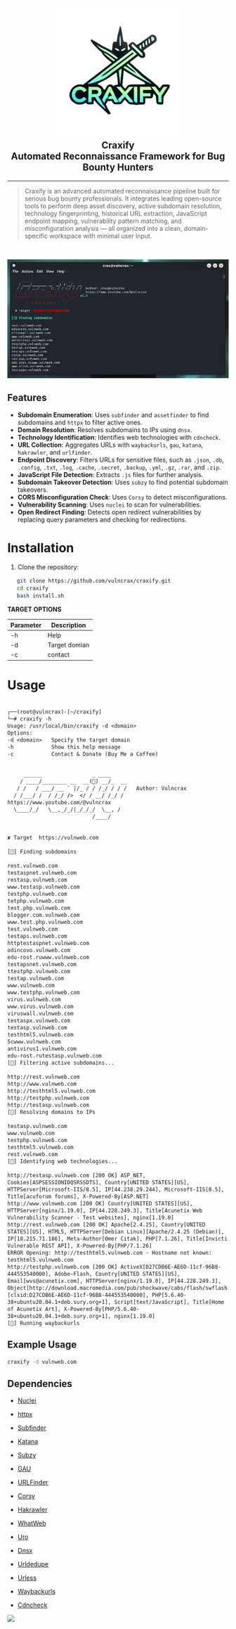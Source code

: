 
<h2 align="center">
  <br>
  <a href="https://github.com/vulncrax/craxify"><img src="https://github.com/vulncrax/assets/blob/main/transparent.png" alt="Craxify" style="width:300px; "></a>
  <br>
  Craxify <br> Automated Reconnaissance Framework for Bug Bounty Hunters
  <br>
</h2>



<hr>

> Craxify is an advanced automated reconnaissance pipeline built for serious bug bounty professionals. It integrates leading open-source tools to perform deep asset discovery, active subdomain resolution, technology fingerprinting, historical URL extraction, JavaScript endpoint mapping, vulnerability pattern matching, and misconfiguration analysis — all organized into a clean, domain-specific workspace with minimal user input.

<br>


 <a href="https://github.com/vulncrax/craxify"><img src="https://github.com/vulncrax/craxify/blob/main/craxify.png" alt="Craxify" ></a>


## Features
- **Subdomain Enumeration**: Uses `subfinder` and `assetfinder` to find subdomains and `httpx` to filter active ones.
- **Domain Resolution**: Resolves subdomains to IPs using `dnsx`.
- **Technology Identification**: Identifies web technologies with `cdncheck`.
- **URL Collection**: Aggregates URLs with `waybackurls`, `gau`, `katana`, `hakrawler`, and `urlfinder`.
- **Endpoint Discovery**: Filters URLs for sensitive files, such as `.json`, `.db`, `.config`, `.txt`, `.log`, `.cache`, `.secret`, `.backup`, `.yml`, `.gz`, `.rar`, and `.zip`.
- **JavaScript File Detection**: Extracts `.js` files for further analysis.
- **Subdomain Takeover Detection**: Uses `subzy` to find potential subdomain takeovers.
- **CORS Misconfiguration Check**: Uses `Corsy` to detect misconfigurations.
- **Vulnerability Scanning**: Uses `nuclei` to scan for vulnerabilities.
- **Open Redirect Finding**: Detects open redirect vulnerabilities by replacing query parameters and checking for redirections.


# Installation
1. Clone the repository:  
```bash
   git clone https://github.com/vulncrax/craxify.git
   cd craxify
   bash install.sh
```

**TARGET OPTIONS**
 
| Parameter | Description |
|------|-------------|
| -h | Help |
| -d | Target domian |
| -c | contact  |

# Usage

  ```console

┌──(root@vulncrax)-[~/craxify]
└─# craxify -h
Usage: /usr/local/bin/craxify -d <domain>
Options:
  -d <domain>   Specify the target domain
  -h            Show this help message
  -c            Contact & Donate (Buy Me a Coffee)
```

```console

     ______                _ ____     
    / ____/________ __  __() __/_  __
   / /   / ___/ __ ` |/_ / / /_/ / / /   Author: Vulncrax
  / /___/ /  / /_/ />  </ / __/ /_/ /    https://www.youtube.com/@vulncrax 
  \____/_/   \__,_/_/|_/_/_/  \__, /  
                           /____/   
                  

✘ Target  https://vulnweb.com 

[] Finding subdomains

rest.vulnweb.com
testaspnet.vulnweb.com
restasp.vulnweb.com
www.testasp.vulnweb.com
testphp.vulnweb.com
tetphp.vulnweb.com
test.php.vulnweb.com
blogger.com.vulnweb.com
www.test.php.vulnweb.com
test.vulnweb.com
testaps.vulnweb.com
httptestaspnet.vulnweb.com
odincovo.vulnweb.com
edu-rost.ruwww.vulnweb.com
testapsnet.vulnweb.com
ttestphp.vulnweb.com
testap.vulnweb.com
www.vulnweb.com
www.testphp.vulnweb.com
virus.vulnweb.com
www.virus.vulnweb.com
viruswall.vulnweb.com
testaspx.vulnweb.com
testasp.vulnweb.com
testhtml5.vulnweb.com
5cwww.vulnweb.com
antivirus1.vulnweb.com
edu-rost.rutestasp.vulnweb.com
[] Filtering active subdomains...

http://rest.vulnweb.com
http://www.vulnweb.com
http://testhtml5.vulnweb.com
http://testphp.vulnweb.com
http://testasp.vulnweb.com
[] Resolving domains to IPs

testasp.vulnweb.com
www.vulnweb.com
testphp.vulnweb.com
testhtml5.vulnweb.com
rest.vulnweb.com
[] Identifying web technologies...

http://testasp.vulnweb.com [200 OK] ASP_NET, Cookies[ASPSESSIONIDQSRSSDTS], Country[UNITED STATES][US], HTTPServer[Microsoft-IIS/8.5], IP[44.238.29.244], Microsoft-IIS[8.5], Title[acuforum forums], X-Powered-By[ASP.NET]
http://www.vulnweb.com [200 OK] Country[UNITED STATES][US], HTTPServer[nginx/1.19.0], IP[44.228.249.3], Title[Acunetix Web Vulnerability Scanner - Test websites], nginx[1.19.0]                                                                                                                          
http://rest.vulnweb.com [200 OK] Apache[2.4.25], Country[UNITED STATES][US], HTML5, HTTPServer[Debian Linux][Apache/2.4.25 (Debian)], IP[18.215.71.186], Meta-Author[Omer Citak], PHP[7.1.26], Title[Invicti Vulnerable REST API], X-Powered-By[PHP/7.1.26]
ERROR Opening: http://testhtml5.vulnweb.com - Hostname not known: testhtml5.vulnweb.com
http://testphp.vulnweb.com [200 OK] ActiveX[D27CDB6E-AE6D-11cf-96B8-444553540000], Adobe-Flash, Country[UNITED STATES][US], Email[wvs@acunetix.com], HTTPServer[nginx/1.19.0], IP[44.228.249.3], Object[http://download.macromedia.com/pub/shockwave/cabs/flash/swflash.cab#version=6,0,29,0][clsid:D27CDB6E-AE6D-11cf-96B8-444553540000], PHP[5.6.40-38+ubuntu20.04.1+deb.sury.org+1], Script[text/JavaScript], Title[Home of Acunetix Art], X-Powered-By[PHP/5.6.40-38+ubuntu20.04.1+deb.sury.org+1], nginx[1.19.0]
[] Running waybackurls
```

## Example Usage

```bash
craxify -d vulnweb.com
```

## Dependencies


- [Nuclei](https://github.com/projectdiscovery/nuclei)
- [httpx](https://github.com/projectdiscovery/httpx)
- [Subfinder](https://github.com/projectdiscovery/subfinder)
- [Katana](https://github.com/projectdiscovery/katana)
- [Subzy](https://github.com/LukaSikic/subzy)
- [GAU](https://github.com/lc/gau)
- [URLFinder](https://github.com/pingc0y/URLFinder)
- [Corsy](https://github.com/s0md3v/Corsy)
- [Hakrawler](https://github.com/hakluke/hakrawler)
- [WhatWeb](https://github.com/urbanadventurer/WhatWeb)
- [Uro](https://github.com/s0md3v/uro)
- [Dnsx](https://github.com/projectdiscovery/dnsx)
- [Urldedupe](https://github.com/ameenmaali/urldedupe)
- [Urless](https://github.com/xnl-h4ck3r/urless)
- [Waybackurls](https://github.com/tomnomnom/waybackurls)
- [Cdncheck](https://github.com/projectdiscovery/cdncheck)

  <p align="center">
<img src="https://github.com/user-attachments/assets/9ec3fed0-45ff-4cb3-988c-f8cd66e85082">
</p>


